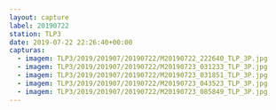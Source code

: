 ```yaml
---
layout: capture
label: 20190722
station: TLP3
date: 2019-07-22 22:26:40+00:00
capturas:
  - imagem: TLP3/2019/201907/20190722/M20190722_222640_TLP_3P.jpg
  - imagem: TLP3/2019/201907/20190722/M20190723_031233_TLP_3P.jpg
  - imagem: TLP3/2019/201907/20190722/M20190723_031851_TLP_3P.jpg
  - imagem: TLP3/2019/201907/20190722/M20190723_043523_TLP_3P.jpg
  - imagem: TLP3/2019/201907/20190722/M20190723_085849_TLP_3P.jpg
---
```

